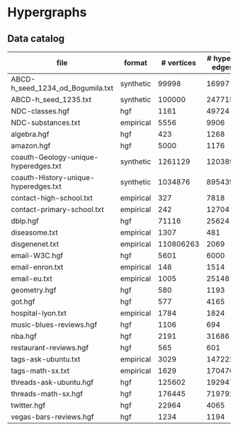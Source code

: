 # Hypergraphs

## Data catalog

| file                                 | format    | # vertices | # hyper-edges |
|--------------------------------------|-----------|------------|---------------|
| ABCD-h_seed_1234_od_Bogumila.txt     | synthetic | 99998      | 16997         |
| ABCD-h_seed_1235.txt                 | synthetic | 100000     | 247715        |
| NDC-classes.hgf                      | hgf       | 1161       | 49724         |
| NDC-substances.txt                   | empirical | 5556       | 9906          |
| algebra.hgf                          | hgf       | 423        | 1268          |
| amazon.hgf                           | hgf       | 5000       | 1176          |
| coauth-Geology-unique-hyperedges.txt | synthetic | 1261129    | 1203895       |
| coauth-History-unique-hyperedges.txt | synthetic | 1034876    | 895439        |
| contact-high-school.txt              | empirical | 327        | 7818          |
| contact-primary-school.txt           | empirical | 242        | 12704         |
| dblp.hgf                             | hgf       | 71116      | 25624         |
| diseasome.txt                        | empirical | 1307       | 481           |
| disgenenet.txt                       | empirical | 110806263  | 2069          |
| email-W3C.hgf                        | hgf       | 5601       | 6000          |
| email-enron.txt                      | empirical | 148        | 1514          |
| email-eu.txt                         | empirical | 1005       | 25148         |
| geometry.hgf                         | hgf       | 580        | 1193          |
| got.hgf                              | hgf       | 577        | 4165          |
| hospital-lyon.txt                    | empirical | 1784       | 1824          |
| music-blues-reviews.hgf              | hgf       | 1106       | 694           |
| nba.hgf                              | hgf       | 2191       | 31686         |
| restaurant-reviews.hgf               | hgf       | 565        | 601           |
| tags-ask-ubuntu.txt                  | empirical | 3029       | 147222        |
| tags-math-sx.txt                     | empirical | 1629       | 170476        |
| threads-ask-ubuntu.hgf               | hgf       | 125602     | 192947        |
| threads-math-sx.hgf                  | hgf       | 176445     | 719792        |
| twitter.hgf                          | hgf       | 22964      | 4065          |
| vegas-bars-reviews.hgf               | hgf       | 1234       | 1194          |
